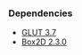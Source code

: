 ### Dependencies

- [GLUT 3.7](http://www.opengl.org/resources/libraries/glut/glut_downloads.php)
- [Box2D 2.3.0](https://code.google.com/p/box2d/downloads/detail?name=Box2D_v2.3.0.7z&can=2&q=)